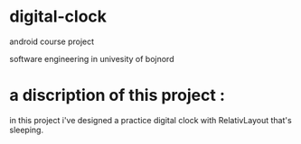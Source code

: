 # digital-clock

android course project 

software engineering in univesity of bojnord

# a discription of this project : 

in this project i've designed a practice digital clock with RelativLayout that's sleeping.

